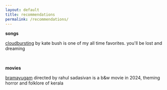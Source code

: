 ```yaml
---
layout: default
title: recommendations
permalink: /recommendations/
---
```


**songs** 

[cloudbursting](links) by kate bush is one of my all time favorites. you'll be lost and dreaming  

<br/>

**movies**  

[bramayugam](link) directed by rahul sadasivan is a b&w movie in 2024, theming horror and folklore of kerala

<br>
<br>
        
<!-- **recommendations on** -->
